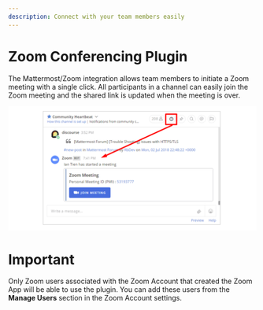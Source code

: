 ```yaml
---
description: Connect with your team members easily
---
```


# Zoom Conferencing Plugin

The Mattermost/Zoom integration allows team members to initiate a Zoom meeting with a single click. All participants in a channel can easily join the Zoom meeting and the shared link is updated when the meeting is over.

![](.gitbook/assets/42196048-af54d2b8-7e30-11e8-80a0-5e160ae06f03%20%282%29%20%283%29.png)

# Important

Only Zoom users associated with the Zoom Account that created the Zoom App will be able to use the plugin. You can add these users from the **Manage Users** section in the Zoom Account settings.
